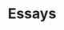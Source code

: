 ---
view: category
lang: en
order: 1
top: true
title: Essays
description: Some essays on various topics.
excerpt: Mostly personal and lfe related essays of mine.
slug: essays
meta:
---